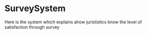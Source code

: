 # SurveySystem
Here is the system which explains ahow jurististics know  the level of satisfaction through survey
